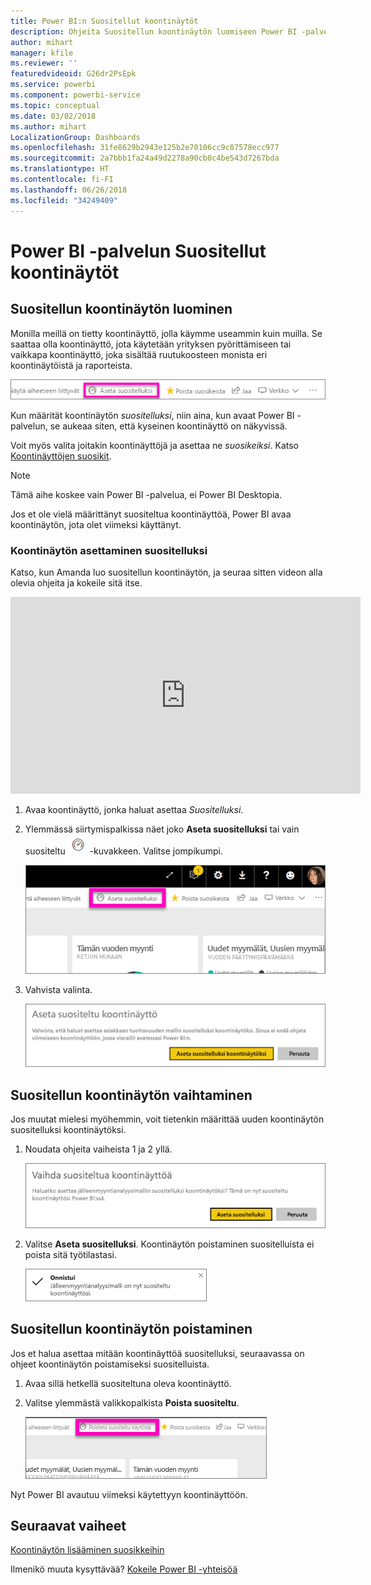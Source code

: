 ```yaml
---
title: Power BI:n Suositellut koontinäytöt
description: Ohjeita Suositellun koontinäytön luomiseen Power BI -palvelussa
author: mihart
manager: kfile
ms.reviewer: ''
featuredvideoid: G26dr2PsEpk
ms.service: powerbi
ms.component: powerbi-service
ms.topic: conceptual
ms.date: 03/02/2018
ms.author: mihart
LocalizationGroup: Dashboards
ms.openlocfilehash: 31fe8629b2943e125b2e70106cc9c87578ecc977
ms.sourcegitcommit: 2a7bbb1fa24a49d2278a90cb0c4be543d7267bda
ms.translationtype: HT
ms.contentlocale: fi-FI
ms.lasthandoff: 06/26/2018
ms.locfileid: "34249409"
---
```

# <a name="featured-dashboards-in-power-bi-service"></a>Power BI -palvelun Suositellut koontinäytöt
## <a name="create-a-featured-dashboard"></a>Suositellun koontinäytön luominen
Monilla meillä on tietty koontinäyttö, jolla käymme useammin kuin muilla.  Se saattaa olla koontinäyttö, jota käytetään yrityksen pyörittämiseen tai vaikkapa koontinäyttö, joka sisältää ruutukoosteen monista eri koontinäytöistä ja raporteista.

![Aseta suositelluksi -kuvake](media/service-dashboard-featured/power-bi-feature-nav.png)

Kun määrität koontinäytön *suositelluksi*, niin aina, kun avaat Power BI -palvelun, se aukeaa siten, että kyseinen koontinäyttö on näkyvissä.  

Voit myös valita joitakin koontinäyttöjä ja asettaa ne *suosikeiksi*. Katso [Koontinäyttöjen suosikit](service-dashboard-favorite.md).

> [!NOTE] 
>Tämä aihe koskee vain Power BI -palvelua, ei Power BI Desktopia.

Jos et ole vielä määrittänyt suositeltua koontinäyttöä, Power BI avaa koontinäytön, jota olet viimeksi käyttänyt.  

### <a name="to-set-a-dashboard-as-featured"></a>Koontinäytön asettaminen **suositelluksi**
Katso, kun Amanda luo suositellun koontinäytön, ja seuraa sitten videon alla olevia ohjeita ja kokeile sitä itse.

<iframe width="560" height="315" src="https://www.youtube.com/embed/G26dr2PsEpk" frameborder="0" allowfullscreen></iframe>



1. Avaa koontinäyttö, jonka haluat asettaa *Suositelluksi*. 
2. Ylemmässä siirtymispalkissa näet joko **Aseta suositelluksi** tai vain suositeltu ![suositeltu-kuvake](media/service-dashboard-featured/power-bi-featured-icon.png) -kuvakkeen. Valitse jompikumpi.
   
    ![Aseta suositelluksi -kuvake](media/service-dashboard-featured/power-bi-set-as-featured.png)
3. Vahvista valinta.
   
    ![Aseta suositeltu koontinäyttö](media/service-dashboard-featured/power-bi-create-featured.png)

## <a name="change-the-featured-dashboard"></a>Suositellun koontinäytön vaihtaminen
Jos muutat mielesi myöhemmin, voit tietenkin määrittää uuden koontinäytön suositelluksi koontinäytöksi.

1. Noudata ohjeita vaiheista 1 ja 2 yllä.
   
    ![Vaihda suositeltua koontinäyttöä -ikkuna](media/service-dashboard-featured/power-bi-change-feature.png)
2. Valitse **Aseta suositelluksi**. Koontinäytön poistaminen suositelluista ei poista sitä työtilastasi.  
   
    ![onnistumisilmoitus](media/service-dashboard-featured/power-bi-success.png)

## <a name="remove-the-featured-dashboard"></a>Suositellun koontinäytön poistaminen
Jos et halua asettaa mitään koontinäyttöä suositelluksi, seuraavassa on ohjeet koontinäytön poistamiseksi suositelluista.

1. Avaa sillä hetkellä suositeltuna oleva koontinäyttö.
2. Valitse ylemmästä valikkopalkista **Poista suositeltu**.
   
    ![poista suositeltu](media/service-dashboard-featured/power-bi-unfeature.png)

Nyt Power BI avautuu viimeksi käytettyyn koontinäyttöön.  

## <a name="next-steps"></a>Seuraavat vaiheet
[Koontinäytön lisääminen suosikkeihin](service-dashboard-favorite.md)

Ilmenikö muuta kysyttävää? [Kokeile Power BI -yhteisöä](http://community.powerbi.com/)

